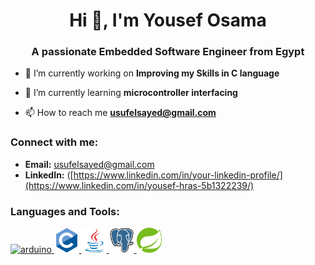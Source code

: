 <h1 align="center">Hi 👋, I'm Yousef Osama</h1>
<h3 align="center">A passionate Embedded Software Engineer from Egypt</h3>

- 🔭 I’m currently working on **Improving my Skills in C language**

- 🌱 I’m currently learning **microcontroller interfacing**

- 📫 How to reach me **usufelsayed@gmail.com**

<h3 align="left">Connect with me:</h3>

- **Email:** usufelsayed@gmail.com
- **LinkedIn:** ([https://www.linkedin.com/in/your-linkedin-profile/](https://www.linkedin.com/in/yousef-hras-5b1322239/)
<p align="left">
</p>

<h3 align="left">Languages and Tools:</h3>
<p align="left">
  <a href="https://www.arduino.cc/" target="_blank" rel="noreferrer">
    <img src="https://cdn.worldvectorlogo.com/logos/arduino-1.svg" alt="arduino" width="40" height="40"/>
  </a>
  <a href="https://www.cprogramming.com/" target="_blank" rel="noreferrer">
    <img src="https://raw.githubusercontent.com/devicons/devicon/master/icons/c/c-original.svg" alt="c" width="40" height="40"/>
  </a>
  <a href="https://www.java.com" target="_blank" rel="noreferrer">
    <img src="https://raw.githubusercontent.com/devicons/devicon/master/icons/java/java-original.svg" alt="java" width="40" height="40"/>
  </a>
  <a href="https://www.postgresql.org" target="_blank" rel="noreferrer">
    <img src="https://raw.githubusercontent.com/devicons/devicon/master/icons/postgresql/postgresql-original.svg" alt="postgresql" width="40" height="40"/>
  </a>
  <a href="https://spring.io/projects/spring-boot" target="_blank" rel="noreferrer">
    <img src="https://raw.githubusercontent.com/devicons/devicon/master/icons/spring/spring-original.svg" alt="spring" width="40" height="40"/>
  </a>
</p>

